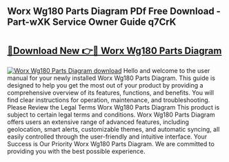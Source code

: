 ## Worx Wg180 Parts Diagram PDf Free Download - Part-wXK Service Owner Guide q7CrK

# <h2><a href="http://dfpk9en.blite.top/?on=Worx+Wg180+Parts+Diagram">🔗Download New 👉🔴 Worx Wg180 Parts Diagram</a></h2>

[![Worx Wg180 Parts Diagram download](https://i.imgur.com/lujVjoI.png)](http://dfpk9en.blite.top/?on=Worx+Wg180+Parts+Diagram)
Hello and welcome to the user manual for your newly installed Worx Wg180 Parts Diagram. This guide is designed to help you get the most out of your product by providing a comprehensive overview of its features, functions, and benefits. You will find clear instructions for operation, maintenance, and troubleshooting. Please Review the Legal Terms Worx Wg180 Parts Diagram This product is subject to certain legal terms and conditions. Worx Wg180 Parts Diagram offers users an extensive range of advanced features, including geolocation, smart alerts, customizable themes, and automatic syncing, all easily controlled through the user-friendly and intuitive interface. Your Success is Our Priority Worx Wg180 Parts Diagram. We are committed to providing you with the best possible experience.
